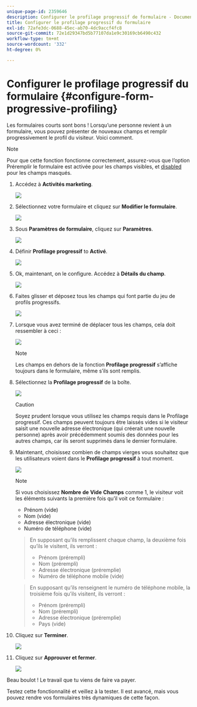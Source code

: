 ```yaml
---
unique-page-id: 2359646
description: Configurer le profilage progressif de formulaire - Documents Marketo - Documentation du produit
title: Configurer le profilage progressif du formulaire
exl-id: 72afe3dc-0688-45ec-ab70-4dc9accf4fc8
source-git-commit: 72e1d29347bd5b77107da1e9c30169cb6490c432
workflow-type: tm+mt
source-wordcount: '332'
ht-degree: 0%

---
```


# Configurer le profilage progressif du formulaire {#configure-form-progressive-profiling}

Les formulaires courts sont bons ! Lorsqu’une personne revient à un formulaire, vous pouvez présenter de nouveaux champs et remplir progressivement le profil du visiteur. Voici comment.

>[!NOTE]
>
>Pour que cette fonction fonctionne correctement, assurez-vous que l’option Préremplir le formulaire est activée pour les champs visibles, et [disabled](/help/marketo/product-docs/demand-generation/forms/form-fields/disable-pre-fill-for-a-form-field.md) pour les champs masqués.

1. Accédez à **Activités marketing**.

   ![](assets/ma-1.png)

1. Sélectionnez votre formulaire et cliquez sur **Modifier le formulaire**.

   ![](assets/image2014-9-15-12-3a31-3a20.png)

1. Sous **Paramètres de formulaire**, cliquez sur **Paramètres**.

   ![](assets/image2014-9-15-12-3a31-3a29.png)

1. Définir **Profilage progressif** to **Activé**.

   ![](assets/image2014-9-15-12-3a31-3a47.png)

1. Ok, maintenant, on le configure. Accédez à **Détails du champ**.

   ![](assets/image2014-9-15-12-3a31-3a55.png)

1. Faites glisser et déposez tous les champs qui font partie du jeu de profils progressifs.

   ![](assets/image2014-9-15-12-3a32-3a3.png)

1. Lorsque vous avez terminé de déplacer tous les champs, cela doit ressembler à ceci :

   ![](assets/image2014-9-15-12-3a32-3a12.png)

   >[!NOTE]
   >
   >Les champs en dehors de la fonction **Profilage progressif** s’affiche toujours dans le formulaire, même s’ils sont remplis.

1. Sélectionnez la **Profilage progressif** de la boîte.

   ![](assets/image2014-9-15-12-3a32-3a19.png)

   >[!CAUTION]
   >
   >Soyez prudent lorsque vous utilisez les champs requis dans le Profilage progressif. Ces champs peuvent toujours être laissés vides si le visiteur saisit une nouvelle adresse électronique (qui créerait une nouvelle personne) après avoir précédemment soumis des données pour les autres champs, car ils seront supprimés dans le dernier formulaire.

1. Maintenant, choisissez combien de champs vierges vous souhaitez que les utilisateurs voient dans le **Profilage progressif** à tout moment.

   ![](assets/image2014-9-15-12-3a32-3a26.png)

   >[!NOTE]
   >
   >Si vous choisissez **Nombre** **de** **Vide** **Champs** comme 1, le visiteur voit les éléments suivants la première fois qu’il voit ce formulaire :
   >
   >* Prénom (vide)
   >* Nom (vide)
   >* Adresse électronique (vide)
   >* Numéro de téléphone (vide)

   >
   >En supposant qu’ils remplissent chaque champ, la deuxième fois qu’ils le visitent, ils verront :
   >
   >* Prénom (prérempli)
   >* Nom (prérempli)
   >* Adresse électronique (préremplie)
   >* Numéro de téléphone mobile (vide)

   >
   >En supposant qu’ils renseignent le numéro de téléphone mobile, la troisième fois qu’ils visitent, ils verront :
   >
   >* Prénom (prérempli)
   >* Nom (prérempli)
   >* Adresse électronique (préremplie)
   >* Pays (vide)


1. Cliquez sur **Terminer**.

   ![](assets/image2014-9-15-12-3a33-3a35.png)

1. Cliquez sur **Approuver et fermer**.

   ![](assets/image2014-9-15-12-3a33-3a45.png)

Beau boulot ! Le travail que tu viens de faire va payer.

Testez cette fonctionnalité et veillez à la tester. Il est avancé, mais vous pouvez rendre vos formulaires très dynamiques de cette façon.

